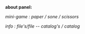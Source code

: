 <strong>about panel:</strong>

*mini-game : paper / sone / scissors*

*info : file's/file -- catalog's / catalog*
